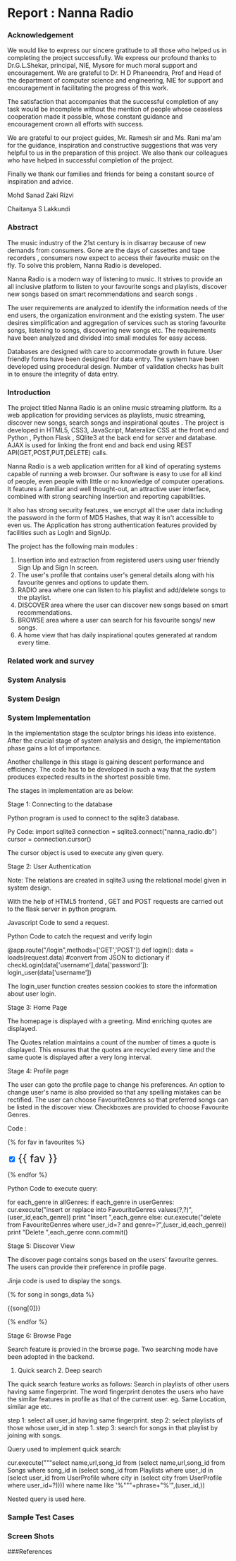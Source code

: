 Report : Nanna Radio
====================

### Acknowledgement

We would like to express our sincere gratitude to all those who helped us in completing the project successfully. We express our profound thanks to Dr.G.L.Shekar, principal, NIE, Mysore for much moral support and encouragement.
We are grateful to Dr. H D Phaneendra, Prof and Head of the department of computer science and engineering, NIE for support and encouragement in facilitating the progress of this work.

The satisfaction that accompanies that the successful completion of any task would be incomplete without the mention of people whose ceaseless cooperation made it possible, whose constant guidance and encouragement crown all efforts with success.

We are grateful to our project guides, Mr. Ramesh sir and Ms. Rani ma'am for the guidance, inspiration and constructive suggestions that was very helpful to us in the preparation of this project. 
We also thank our colleagues who have helped in successful completion of the project.

Finally we thank our families and friends for being a constant source of inspiration and advice.
  
Mohd Sanad Zaki Rizvi

Chaitanya S Lakkundi

### Abstract

The music industry of the 21st century is in disarray because of new demands from consumers. Gone are the days of cassettes and tape recorders , consumers now expect to access their favourite music on the fly. To solve this problem, Nanna Radio is developed.

Nanna Radio is a modern way of listening to music. It strives to provide an all inclusive platform to listen to your favourite songs and playlists, discover new songs based on smart recommendations and search songs . 

The user requirements are analyzed to identify the information needs of the end users, the organization environment and the existing system. The user desires simplification and aggregation of services such as storing favourite songs, listening to songs, discovering new songs etc. The requirements have been analyzed and divided into small modules for easy access.
	
Databases are designed with care to accommodate growth in future. User friendly forms have been designed for data entry.  The system have been developed using procedural design. Number of validation checks has built in to ensure the integrity of data entry.

### Introduction

The project titled Nanna Radio is an online music streaming platform. Its a web application for providing services as playlists, music streaming, discover new songs, search songs and inspirational qoutes . The project is developed in HTML5, CSS3, JavaScript, Materalize CSS at the front end and Python , Python Flask , SQlite3 at the back end for server and database. AJAX is used for linking the front end and back end using REST API(GET,POST,PUT,DELETE) calls. 


Nanna Radio is a web application written for all kind of operating systems capable of running a web browser. Our software is easy to use for all kind of people, even people with little or no knowledge of computer operations. It features a familiar and well thought-out, an attractive user interface, combined with strong searching Insertion and reporting capabilities. 

It also has strong security features , we encrypt all the user data including the password in the form of MD5 Hashes, that way it isn't accessible to even us. The Application has strong authentication features provided by facilities such as LogIn and SignUp.

The project has the following main modules : 
1) Insertion into and extraction from registered users using user friendly Sign Up and Sign In screen.
2) The user's profile that contains user's general details along with his favourite genres and options to update them.
3) RADIO area where one can listen to his playlist and add/delete songs to the playlist.
4) DISCOVER area where the user can discover new songs based on smart recommendations.
5) BROWSE area where a user can search for his favourite songs/ new songs.
6) A home view that has daily inspirational qoutes generated at random every time.

### Related work and survey

### System Analysis

### System Design

### System Implementation

In the implementation stage the sculptor brings his ideas into existence. After the crucial stage of system analysis and design, the implementation phase gains a lot of importance.

Another challenge in this stage is gaining descent performance and efficiency. The code has to be developed in such a way that the system produces expected results in the shortest possible time.

The stages in implementation are as below:

Stage 1:	Connecting to the database

Python program is used to connect to the sqlite3 database.

Py Code:
	import sqlite3
	connection = sqlite3.connect("nanna_radio.db")
	cursor = connection.cursor()

The cursor object is used to execute any given query.

Stage 2:	User Authentication

Note: The relations are created in sqlite3 using the relational model given in system design.

With the help of HTML5 frontend , GET and POST requests are carried out to the flask server in python program.

Javascript Code to send a request.

<script type="text/javascript">
	/* Code to get the parameters from input fields */
	var params = {
		first: "Chaitanya"
		last: "Lakkundi"
		...
	}
	var xhr = new XMLHTTpRequest();
	xhr.open('POST','/login',true);
    xhr.send(JSON.stringify(params));
    /* Send as a JSON object */
</script>

Python Code to catch the request and verify login

@app.route("/login",methods=['GET','POST'])
def login():
	data = loads(request.data) #convert from JSON to dictionary
	if checkLogin(data['username'],data['password']):
		login_user(data['username'])

The login_user function creates session cookies to store the information about user login.

Stage 3:	Home Page

The homepage is displayed with a greeting. Mind enriching quotes are displayed. 

The Quotes relation maintains a count of the number of times a quote is displayed. This ensures that the quotes are recycled every time and the same quote is displayed after a very long interval.

Stage 4:	Profile page

The user can goto the profile page to change his preferences.
An option to change user's name is also provided so that any spelling mistakes can be rectified.
The user can choose FavouriteGenres so that preferred songs can be listed in the discover view.
Checkboxes are provided to choose Favourite Genres.

Code :

{% for fav in favourites %}

  <p>
  <input type="checkbox" id="{{ fav }}" checked="True" />
  <label for="{{ fav }}" style="font-size: 24px;
                                color: inherit;" >
                                {{ fav }}</label>
  </p>
{% endfor %}

Python Code to execute query:

for each_genre in allGenres:
            if each_genre in userGenres:
                cur.execute("insert or replace into FavouriteGenres values(?,?)",(user_id,each_genre))
                print "Insert ",each_genre
            else:
                cur.execute("delete from FavouriteGenres where user_id=? and genre=?",(user_id,each_genre))
                print "Delete ",each_genre
        conn.commit()

Stage 5:	Discover View

The discover page contains songs based on the users' favourite genres.
The users can provide their preference in profile page.

Jinja code is used to display the songs.

{% for song in songs_data %}
	<p> {{song[0]}} </p>
	<!-- code to display songs in required format -->
{% endfor %}

Stage 6:	Browse Page

Search feature is provied in the browse page. Two searching mode have been adopted in the backend.
1. Quick search 	2. Deep search

The quick search feature works as follows:
Search in playlists of other users having same fingerprint.
The word fingerprint denotes the users who have the similar features in profile as that of the current user. eg. Same Location, similar age etc.

step 1: select all user_id having same fingerprint.
step 2: select playlists of those whose user_id in step 1.
step 3: search for songs in that playlist by joining with songs.

Query used to implement quick search:

cur.execute("""select name,url,song_id from
           (select name,url,song_id from Songs where song_id in
           (select song_id from Playlists where user_id in
           (select user_id from UserProfile
              where city in
           (select city from UserProfile
              where user_id=?)))) where name like '%"""+phrase+"%'",(user_id,))        

Nested query is used here.

### Sample Test Cases

### Screen Shots

###References

